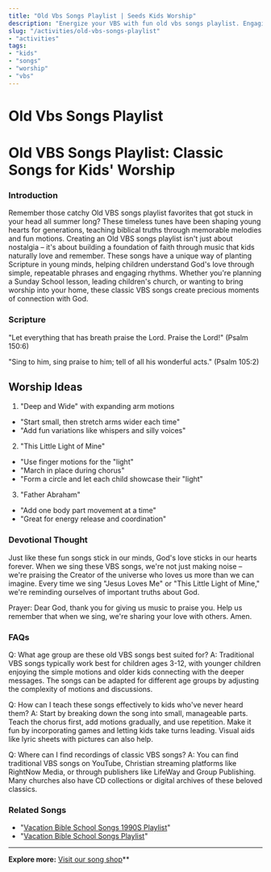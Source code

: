 ```yaml
---
title: "Old Vbs Songs Playlist | Seeds Kids Worship"
description: "Energize your VBS with fun old vbs songs playlist. Engaging worship music and activities for summer children's ministry."
slug: "/activities/old-vbs-songs-playlist"
- "activities"
tags:
- "kids"
- "songs"
- "worship"
- "vbs"
---
```


# Old Vbs Songs Playlist

# Old VBS Songs Playlist: Classic Songs for Kids' Worship

### Introduction
Remember those catchy Old VBS songs playlist favorites that got stuck in your head all summer long? These timeless tunes have been shaping young hearts for generations, teaching biblical truths through memorable melodies and fun motions. Creating an Old VBS songs playlist isn't just about nostalgia – it's about building a foundation of faith through music that kids naturally love and remember. These songs have a unique way of planting Scripture in young minds, helping children understand God's love through simple, repeatable phrases and engaging rhythms. Whether you're planning a Sunday School lesson, leading children's church, or wanting to bring worship into your home, these classic VBS songs create precious moments of connection with God.

### Scripture
"Let everything that has breath praise the Lord. Praise the Lord!" (Psalm 150:6)

"Sing to him, sing praise to him; tell of all his wonderful acts." (Psalm 105:2)

## Worship Ideas
1. "Deep and Wide" with expanding arm motions
- "Start small, then stretch arms wider each time"
- "Add fun variations like whispers and silly voices"

2. "This Little Light of Mine"
- "Use finger motions for the "light"
- "March in place during chorus"
- "Form a circle and let each child showcase their "light"

3. "Father Abraham"
- "Add one body part movement at a time"
- "Great for energy release and coordination"

### Devotional Thought
Just like these fun songs stick in our minds, God's love sticks in our hearts forever. When we sing these VBS songs, we're not just making noise – we're praising the Creator of the universe who loves us more than we can imagine. Every time we sing "Jesus Loves Me" or "This Little Light of Mine," we're reminding ourselves of important truths about God.

Prayer: Dear God, thank you for giving us music to praise you. Help us remember that when we sing, we're sharing your love with others. Amen.

### FAQs

Q: What age group are these old VBS songs best suited for?
A: Traditional VBS songs typically work best for children ages 3-12, with younger children enjoying the simple motions and older kids connecting with the deeper messages. The songs can be adapted for different age groups by adjusting the complexity of motions and discussions.

Q: How can I teach these songs effectively to kids who've never heard them?
A: Start by breaking down the song into small, manageable parts. Teach the chorus first, add motions gradually, and use repetition. Make it fun by incorporating games and letting kids take turns leading. Visual aids like lyric sheets with pictures can also help.

Q: Where can I find recordings of classic VBS songs?
A: You can find traditional VBS songs on YouTube, Christian streaming platforms like RightNow Media, or through publishers like LifeWay and Group Publishing. Many churches also have CD collections or digital archives of these beloved classics.

### Related Songs

- "[Vacation Bible School Songs 1990S Playlist](/activities/vacation-bible-school-songs-1990s-playlist/)"
- "[Vacation Bible School Songs Playlist](/activities/vacation-bible-school-songs-playlist/)"

---

**Explore more:** [Visit our song shop](https://seedskidsworship.com/shop)**

<!-- Schema Markup -->
<script type="application/ld+json">
{
  "@context": "https://schema.org",
  "@type": "MusicRecording",
  "name": "Old Vbs Songs Playlist",
  "byArtist": {
    "@type": "MusicGroup",
    "name": "Seeds Kids Worship"
  },
  "isFamilyFriendly": true,
  "url": "https://seedskidsworship.com/activities/old-vbs-songs-playlist/"
}
</script>